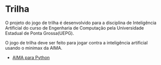 # **Trilha**

O projeto do jogo de trilha é desenvolvido para a disciplina de Inteligência Artificial do curso de Engenharia de Computação
pela Universidade Estadual de Ponta Grossa(UEPG).  
  
O jogo de trilha deve ser feito para jogar contra a inteligência artificial usando o minimax da AIMA.  
  
  
- [AIMA para Python](https://github.com/aimacode/aima-python)